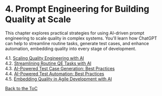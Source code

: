 # 4. Prompt Engineering for Building Quality at Scale

This chapter explores practical strategies for using AI-driven prompt
engineering to scale quality in complex systems. You'll learn how
ChatGPT can help to streamline routine tasks, generate test cases, and
enhance automation, embedding quality into every stage of development.

   4.1. [Scaling Quality Engineering with AI](guide/4.1-scaling-quality.md)  
   4.2. [Streamlining Routine QE Tasks with AI](guide/4.2-streamlining-tasks.md)  
   4.3. [AI-Powered Test Case Generation: Best Practices](guide/4.3-test-case-generation.md)  
   4.4. [AI-Powered Test Automation: Best Practices](guide/4.4-test-automation.md)  
   4.5. [Embedding Quality in Agile Development with AI](guide/4.5-agile-development.md)  


[Back to the ToC](../ReadMe.md)